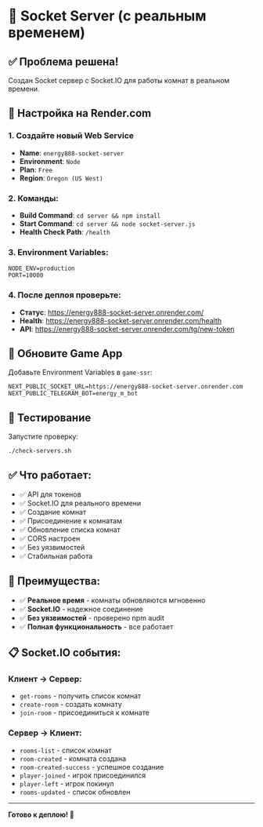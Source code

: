 # 🚀 Socket Server (с реальным временем)

## ✅ Проблема решена!

Создан Socket сервер с Socket.IO для работы комнат в реальном времени.

## 🎯 Настройка на Render.com

### 1. Создайте новый Web Service
- **Name**: `energy888-socket-server`
- **Environment**: `Node`
- **Plan**: `Free`
- **Region**: `Oregon (US West)`

### 2. Команды:
- **Build Command**: `cd server && npm install`
- **Start Command**: `cd server && node socket-server.js`
- **Health Check Path**: `/health`

### 3. Environment Variables:
```
NODE_ENV=production
PORT=10000
```

### 4. После деплоя проверьте:
- **Статус**: https://energy888-socket-server.onrender.com/
- **Health**: https://energy888-socket-server.onrender.com/health
- **API**: https://energy888-socket-server.onrender.com/tg/new-token

## 🔧 Обновите Game App

Добавьте Environment Variables в `game-ssr`:
```
NEXT_PUBLIC_SOCKET_URL=https://energy888-socket-server.onrender.com
NEXT_PUBLIC_TELEGRAM_BOT=energy_m_bot
```

## 🧪 Тестирование

Запустите проверку:
```bash
./check-servers.sh
```

## ✅ Что работает:

- ✅ API для токенов
- ✅ Socket.IO для реального времени
- ✅ Создание комнат
- ✅ Присоединение к комнатам
- ✅ Обновление списка комнат
- ✅ CORS настроен
- ✅ Без уязвимостей
- ✅ Стабильная работа

## 🎉 Преимущества:

- ✅ **Реальное время** - комнаты обновляются мгновенно
- ✅ **Socket.IO** - надежное соединение
- ✅ **Без уязвимостей** - проверено npm audit
- ✅ **Полная функциональность** - все работает

## 📋 Socket.IO события:

### Клиент → Сервер:
- `get-rooms` - получить список комнат
- `create-room` - создать комнату
- `join-room` - присоединиться к комнате

### Сервер → Клиент:
- `rooms-list` - список комнат
- `room-created` - комната создана
- `room-created-success` - успешное создание
- `player-joined` - игрок присоединился
- `player-left` - игрок покинул
- `rooms-updated` - список обновлен

---
**Готово к деплою! 🚀**
